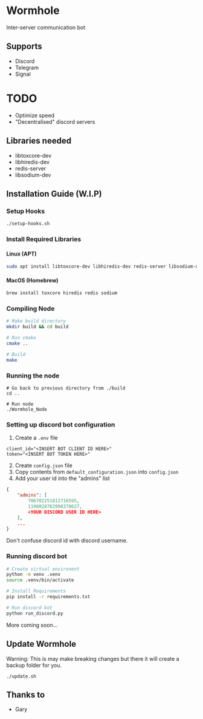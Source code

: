 # Wormhole
Inter-server communication bot

## Supports
- Discord
- Telegram
- Signal

# TODO
- Optimize speed
- "Decentralised" discord servers

## Libraries needed
- libtoxcore-dev
- libhiredis-dev
- redis-server
- libsodium-dev

## Installation Guide (W.I.P)
### Setup Hooks
```bash
./setup-hooks.sh
```
### Install Required Libraries
#### Linux (APT)
```bash
sudo apt install libtoxcore-dev libhiredis-dev redis-server libsodium-dev
```
#### MacOS (Homebrew)
```sh
brew install toxcore hiredis redis sodium
```

### Compiling Node
```bash
# Make build directory
mkdir build && cd build

# Run cmake
cmake ..

# Build 
make
```

### Running the node
```
# Go back to previous directory from ./build
cd ..

# Run node
./Wormhole_Node
```

### Setting up discord bot configuration
1. Create a `.env` file
```
client_id="<INSERT BOT CLIENT ID HERE>"
token="<INSERT BOT TOKEN HERE>"
```

2. Create `config.json` file
3. Copy contents from `default_configuration.json` into `config.json`
4. Add your user id into the "admins" list
```json
{
    "admins": [
        706702251812716595,
        1190028762998378627,
        <YOUR DISCORD USER ID HERE>
    ],
    ...
}
```
Don't confuse discord id with discord username.

### Running discord bot
```bash
# Create virtual environent
python -m venv .venv
source .venv/bin/activate

# Install Requirements
pip install -r requirements.txt

# Run discord bot
python run_discord.py
```

More coming soon...

## Update Wormhole
Warning: This is may make breaking changes but there it will create a backup folder for you.
```
./update.sh
```

## Thanks to
- Gary